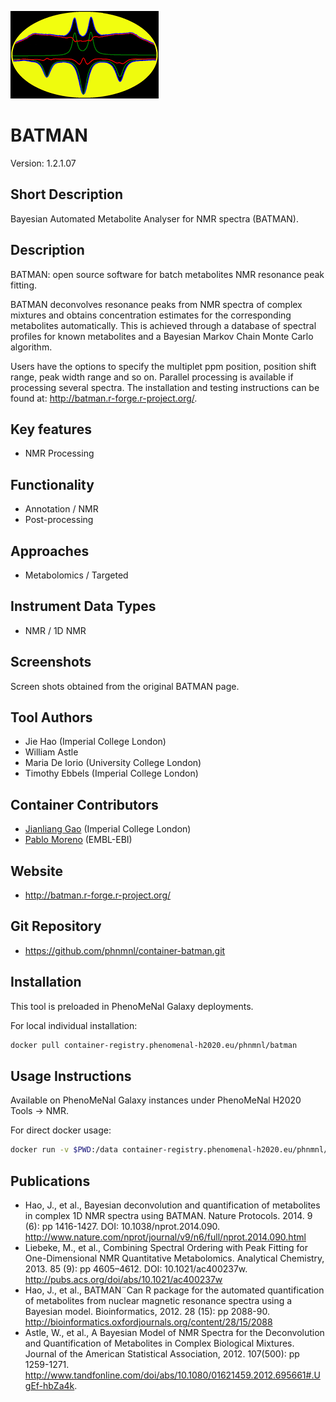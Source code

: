 ![Logo](BATMAN_logo.gif)

# BATMAN
Version: 1.2.1.07

## Short Description

Bayesian Automated Metabolite Analyser for NMR spectra (BATMAN).

## Description

BATMAN: open source software for batch metabolites NMR resonance peak fitting.

BATMAN deconvolves resonance peaks from NMR spectra of complex mixtures and obtains concentration estimates for the corresponding metabolites automatically. This is achieved through a database of spectral profiles for known metabolites and a Bayesian Markov Chain Monte Carlo algorithm.

Users have the options to specify the multiplet ppm position, position shift range, peak width range and so on. Parallel processing is available if processing several spectra. The installation and testing instructions can be found at:
http://batman.r-forge.r-project.org/.

## Key features

- NMR Processing

## Functionality

- Annotation / NMR
- Post-processing

## Approaches

- Metabolomics / Targeted

## Instrument Data Types

- NMR / 1D NMR

## Screenshots

Screen shots obtained from the original BATMAN page.

## Tool Authors

- Jie Hao (Imperial College London)
- William Astle
- Maria De Iorio (University College London)
- Timothy Ebbels (Imperial College London)

## Container Contributors

- [Jianliang Gao](https://github.com/jianlianggao) (Imperial College London) 
- [Pablo Moreno](https://github.com/pcm32) (EMBL-EBI)

## Website

- http://batman.r-forge.r-project.org/


## Git Repository

- https://github.com/phnmnl/container-batman.git

## Installation

This tool is preloaded in PhenoMeNal Galaxy deployments. 

For local individual installation:

```bash
docker pull container-registry.phenomenal-h2020.eu/phnmnl/batman
```

## Usage Instructions

Available on PhenoMeNal Galaxy instances under PhenoMeNal H2020 Tools -> NMR.

For direct docker usage:

```bash
docker run -v $PWD:/data container-registry.phenomenal-h2020.eu/phnmnl/batman -i /data/nmr_spectra_input.txt -o /data -p /data/batman_options.txt -u /data/multi_data_user.csv -l /data/metabolitesList.csv
```

## Publications
- Hao, J., et al.,  Bayesian deconvolution and quantification of metabolites in complex 1D NMR spectra using BATMAN. Nature Protocols. 2014. 9 (6): pp 1416-1427. DOI: 10.1038/nprot.2014.090. http://www.nature.com/nprot/journal/v9/n6/full/nprot.2014.090.html
- Liebeke, M., et al., Combining Spectral Ordering with Peak Fitting for One-Dimensional NMR Quantitative Metabolomics. Analytical Chemistry, 2013. 85 (9): pp 4605–4612. DOI: 10.1021/ac400237w. http://pubs.acs.org/doi/abs/10.1021/ac400237w
- Hao, J., et al., BATMAN¨Can R package for the automated quantification of metabolites from nuclear magnetic resonance spectra using a Bayesian model. Bioinformatics, 2012. 28 (15): pp 2088-90. http://bioinformatics.oxfordjournals.org/content/28/15/2088
- Astle, W., et al., A Bayesian Model of NMR Spectra for the Deconvolution and Quantification of Metabolites in Complex Biological Mixtures. Journal of the American Statistical Association, 2012. 107(500): pp 1259-1271. http://www.tandfonline.com/doi/abs/10.1080/01621459.2012.695661#.UgEf-hbZa4k.
